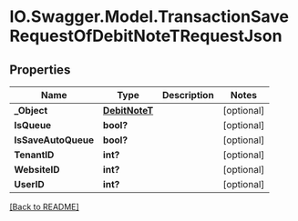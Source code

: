 # IO.Swagger.Model.TransactionSaveRequestOfDebitNoteTRequestJson
## Properties

Name | Type | Description | Notes
------------ | ------------- | ------------- | -------------
**_Object** | [**DebitNoteT**](DebitNoteT.md) |  | [optional] 
**IsQueue** | **bool?** |  | [optional] 
**IsSaveAutoQueue** | **bool?** |  | [optional] 
**TenantID** | **int?** |  | [optional] 
**WebsiteID** | **int?** |  | [optional] 
**UserID** | **int?** |  | [optional] 

 [[Back to README]](../README.md)


